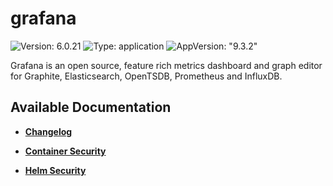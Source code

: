 # grafana

![Version: 6.0.21](https://img.shields.io/badge/Version-6.0.21-informational?style=flat-square) ![Type: application](https://img.shields.io/badge/Type-application-informational?style=flat-square) ![AppVersion: "9.3.2"](https://img.shields.io/badge/AppVersion-"9.3.2"-informational?style=flat-square)

Grafana is an open source, feature rich metrics dashboard and graph editor for Graphite, Elasticsearch, OpenTSDB, Prometheus and InfluxDB.

## Available Documentation

- [**Changelog**](CHANGELOG)

- [**Container Security**](container-security)

- [**Helm Security**](helm-security)

